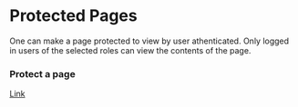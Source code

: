 # Protected Pages

One can make a page protected to view by user athenticated. Only logged in users of the selected roles can view the contents of the page.

### Protect a page

[Link](https://fs-xper--general.s3.amazonaws.com/docs/protected+pages.mov ':include :type=video width=100% height=400px controls=true')
